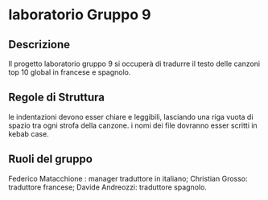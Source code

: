 # laboratorio Gruppo 9

## Descrizione

Il progetto laboratorio gruppo 9 si occuperà di tradurre il 
testo delle canzoni top 10 global in francese e spagnolo.

## Regole di Struttura

le indentazioni devono esser chiare e leggibili, 
lasciando una riga vuota di spazio tra ogni strofa della canzone.
i nomi dei file dovranno esser scritti in kebab case.


## Ruoli del gruppo

Federico Matacchione : manager traduttore in italiano;
Christian Grosso: traduttore francese;
Davide Andreozzi: traduttore spagnolo.


